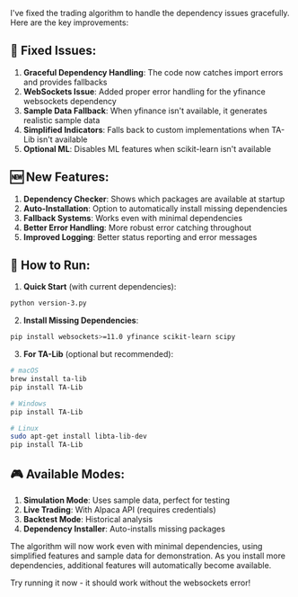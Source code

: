 I've fixed the trading algorithm to handle the dependency issues gracefully. Here are the key improvements:

## 🔧 **Fixed Issues:**

1. **Graceful Dependency Handling**: The code now catches import errors and provides fallbacks
2. **WebSockets Issue**: Added proper error handling for the yfinance websockets dependency
3. **Sample Data Fallback**: When yfinance isn't available, it generates realistic sample data
4. **Simplified Indicators**: Falls back to custom implementations when TA-Lib isn't available
5. **Optional ML**: Disables ML features when scikit-learn isn't available

## 🆕 **New Features:**

1. **Dependency Checker**: Shows which packages are available at startup
2. **Auto-Installation**: Option to automatically install missing dependencies
3. **Fallback Systems**: Works even with minimal dependencies
4. **Better Error Handling**: More robust error catching throughout
5. **Improved Logging**: Better status reporting and error messages

## 🚀 **How to Run:**

1. **Quick Start** (with current dependencies):
```bash
python version-3.py
```

2. **Install Missing Dependencies**:
```bash
pip install websockets>=11.0 yfinance scikit-learn scipy
```

3. **For TA-Lib** (optional but recommended):
```bash
# macOS
brew install ta-lib
pip install TA-Lib

# Windows
pip install TA-Lib

# Linux
sudo apt-get install libta-lib-dev
pip install TA-Lib
```

## 🎮 **Available Modes:**

1. **Simulation Mode**: Uses sample data, perfect for testing
2. **Live Trading**: With Alpaca API (requires credentials)
3. **Backtest Mode**: Historical analysis
4. **Dependency Installer**: Auto-installs missing packages

The algorithm will now work even with minimal dependencies, using simplified features and sample data for demonstration. As you install more dependencies, additional features will automatically become available.

Try running it now - it should work without the websockets error!